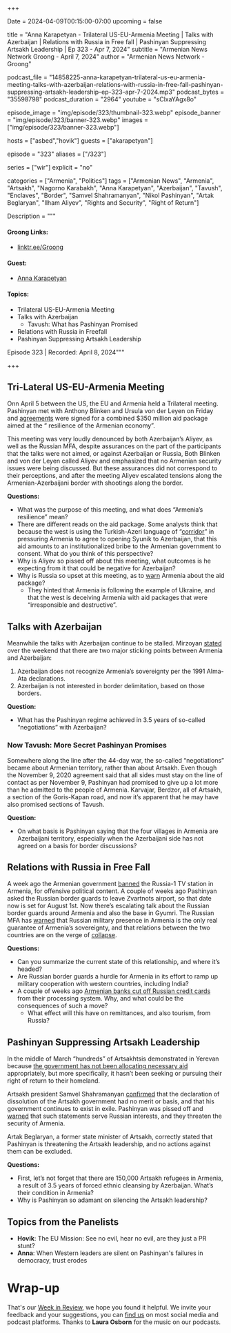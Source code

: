 +++

Date = 2024-04-09T00:15:00-07:00
upcoming = false

title = "Anna Karapetyan - Trilateral US-EU-Armenia Meeting | Talks with Azerbaijan | Relations with Russia in Free fall | Pashinyan Suppressing Artsakh Leadership | Ep 323 - Apr 7, 2024"
subtitle = "Armenian News Network Groong - April 7, 2024"
author = "Armenian News Network - Groong"

podcast_file = "14858225-anna-karapetyan-trilateral-us-eu-armenia-meeting-talks-with-azerbaijan-relations-with-russia-in-free-fall-pashinyan-suppressing-artsakh-leadership-ep-323-apr-7-2024.mp3"
podcast_bytes = "35598798"
podcast_duration = "2964"
youtube = "sClxaYAgx8o"

episode_image = "img/episode/323/thumbnail-323.webp"
episode_banner = "img/episode/323/banner-323.webp"
images = ["img/episode/323/banner-323.webp"]

hosts = ["asbed","hovik"]
guests = ["akarapetyan"]

episode = "323"
aliases = ["/323"]

series = ["wir"]
explicit = "no"

categories = ["Armenia", "Politics"]
tags = ["Armenian News", "Armenia", "Artsakh", "Nagorno Karabakh", "Anna Karapetyan", "Azerbaijan", "Tavush", "Enclaves", "Border", "Samvel Shahramanyan", "Nikol Pashinyan", "Artak Beglaryan", "Ilham Aliyev", "Rights and Security", "Right of Return"]

Description = """

#### Groong Links:
* [linktr.ee/Groong](https://linktr.ee/groong)

#### Guest:
* [Anna Karapetyan](/guest/akarapetyan)

#### Topics:
* Trilateral US-EU-Armenia Meeting
* Talks with Azerbaijan
    * Tavush: What has Pashinyan Promised
* Relations with Russia in Freefall
* Pashinyan Suppressing Artsakh Leadership


Episode 323 | Recorded: April 8, 2024"""

+++

## Tri-Lateral US-EU-Armenia Meeting

Onn April 5 between the US, the EU and Armenia held a Trilateral meeting. Pashinyan met with Anthony Blinken and Ursula von der Leyen on Friday and [agreements](https://neighbourhood-enlargement.ec.europa.eu/news/joint-eu-us-armenia-high-level-meeting-support-armenias-resilience-2024-04-05_en) were signed for a combined $350 million aid package aimed at the “ resilience of the Armenian economy”.

This meeting was very loudly denounced by both Azerbaijan’s Aliyev, as well as the Russian MFA, despite assurances on the part of the participants that the talks were not aimed, or against Azerbaijan or Russia, Both Blinken and von der Leyen called Aliyev and emphasized that no Armenian security issues were being discussed. But these assurances did not correspond to their perceptions, and after the meeting Aliyev escalated tensions along the Armenian-Azerbaijani border with shootings along the border.

**Questions:**
* What was the purpose of this meeting, and what does “Armenia’s resilience” mean?
* There are different reads on the aid package. Some analysts think that because the west is using the Turkish-Azeri language of “[corridor](https://168.am/2024/04/06/2022348.html)” in pressuring Armenia to agree to opening Syunik to Azerbaijan, that this aid amounts to an institutionalized bribe to the Armenian government to consent. What do you think of this perspective?
* Why is Aliyev so pissed off about this meeting, what outcomes is he expecting from it that could be negative for Azerbaijan?
* Why is Russia so upset at this meeting, as to [warn](https://emeatribune.com/russia-warns-of-negative-consequences-after-230m-armenia-eu-deal/) Armenia about the aid package?
    * They hinted that Armenia is following the example of Ukraine, and that the west is deceiving Armenia with aid packages that were “irresponsible and destructive”.


## Talks with Azerbaijan

Meanwhile the talks with Azerbaijan continue to be stalled. Mirzoyan [stated](https://www.azatutyun.am/a/32894618.html) over the weekend that there are two major sticking points between Armenia and Azerbaijan:
1. Azerbaijan does not recognize Armenia’s sovereignty per the 1991 Alma-Ata declarations.
2. Azerbaijan is not interested in border delimitation, based on those borders.

**Question:**
* What has the Pashinyan regime achieved in 3.5 years of so-called “negotiations” with Azerbaijan?


### Now Tavush: More Secret Pashinyan Promises

Somewhere along the line after the 44-day war, the so-called “negotiations” became about Armenian territory, rather than about Artsakh. Even though the November 9, 2020 agreement said that all sides must stay on the line of contact as per November 9, Pashinyan had promised to give up a lot more than he admitted to the people of Armenia. Karvajar, Berdzor, all of Artsakh, a section of the Goris-Kapan road, and now it’s apparent that he may have also promised sections of Tavush.

**Question:**
* On what basis is Pashinyan saying that the four villages in Armenia are Azerbaijani territory, especially when the Azerbaijani side has not agreed on a basis for border discussions?


## Relations with Russia in Free Fall

A week ago the Armenian government [banned](https://www.azatutyun.am/a/32883676.html) the Russia-1 TV station in Armenia, for offensive political content. A couple of weeks ago Pashinyan asked the Russian border guards to leave Zvartnots airport, so that date now is set for August 1st. Now there’s escalating talk about the Russian border guards around Armenia and also the base in Gyumri. The Russian MFA has [warned](https://www.azatutyun.am/a/32883732.html) that Russian military presence in Armenia is the only real guarantee of Armenia’s sovereignty, and that relations between the two countries are on the verge of [collapse](https://www.azatutyun.am/a/32881614.html).

**Questions:**
* Can you summarize the current state of this relationship, and where it’s headed?
* Are Russian border guards a hurdle for Armenia in its effort to ramp up military cooperation with western countries, including India?
* A couple of weeks ago [Armenian banks cut off Russian credit cards](https://www.azatutyun.am/a/32868991.html) from their processing system. Why, and what could be the consequences of such a move?
    * What effect will this have on remittances, and also tourism, from Russia?


## Pashinyan Suppressing Artsakh Leadership

In the middle of March “hundreds” of Artsakhtsis demonstrated in Yerevan because [the government has not been allocating necessary aid](https://www.azatutyun.am/a/32870589.html) appropriately, but more specifically, it hasn’t been seeking or pursuing their right of return to their homeland.

Artsakh president Samvel Shahramanyan [confirmed](https://www.azatutyun.am/a/32883592.html) that the declaration of dissolution of the Artsakh government had no merit or basis, and that his government continues to exist in exile. Pashinyan was pissed off and [warned](https://www.azatutyun.am/a/32881240.html) that such statements serve Russian interests, and they threaten the security of Armenia.

Artak Beglaryan, a former state minister of Artsakh, correctly stated that Pashinyan is threatening the Artsakh leadership, and no actions against them can be excluded.

**Questions:**
* First, let’s not forget that there are 150,000 Artsakh refugees in Armenia, a result of 3.5 years of forced ethnic cleansing by Azerbaijan. What’s their condition in Armenia?
* Why is Pashinyan so adamant on silencing the Artsakh leadership?


## Topics from the Panelists
* **Hovik**: The EU Mission: See no evil, hear no evil, are they just a PR stunt?
* **Anna**: When Western leaders are silent on Pashinyan's failures in democracy, trust erodes


# Wrap-up

That's our [Week in Review](https://podcasts.groong.org/), we hope you found it helpful. We invite your feedback and your suggestions, you can [find us](https://linktr.ee/groong) on most social media and podcast platforms.
Thanks to __Laura Osborn__ for the music on our podcasts.
